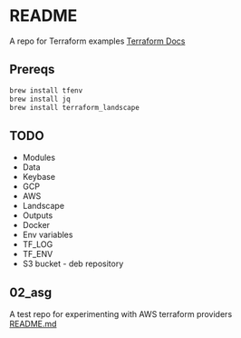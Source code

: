 # README 
A repo for Terraform examples 
[Terraform Docs](https://www.terraform.io/)

## Prereqs 

```sh
brew install tfenv
brew install jq
brew install terraform_landscape 
```

## TODO
* Modules
* Data
* Keybase
* GCP 
* AWS
* Landscape
* Outputs
* Docker
* Env variables
* TF_LOG 
* TF_ENV
* S3 bucket - deb repository



## 02_asg
A test repo for experimenting with AWS terraform providers  
[README.md](02_asg/README.md)

